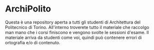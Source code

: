 # ArchiPolito
Questa è una repository aperta a tutti gli studenti di Architettura del Politecnico di Torino. All'interno troverete tutto il materiale che raccolgo man mano che i corsi finiscono e vengono svolte le sessioni d'esame. Il materiale arriva da studenti come voi, quindi può contenere errori di ortografia e/o di contenuto.
